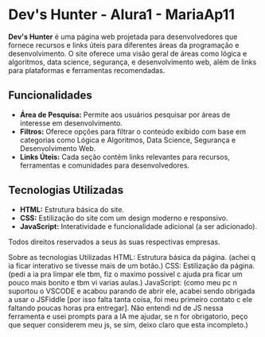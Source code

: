 # Dev's Hunter - Alura1 - MariaAp11

**Dev's Hunter** é uma página web projetada para desenvolvedores que fornece recursos e links úteis para diferentes áreas da programação e desenvolvimento. O site oferece uma visão geral de áreas como lógica e algoritmos, data science, segurança, e desenvolvimento web, além de links para plataformas e ferramentas recomendadas.

## Funcionalidades

- **Área de Pesquisa:** Permite aos usuários pesquisar por áreas de interesse em desenvolvimento.
- **Filtros:** Oferece opções para filtrar o conteúdo exibido com base em categorias como Lógica e Algoritmos, Data Science, Segurança e Desenvolvimento Web.
- **Links Úteis:** Cada seção contém links relevantes para recursos, ferramentas e comunidades para desenvolvedores.

## Tecnologias Utilizadas

- **HTML:** Estrutura básica do site.
- **CSS:** Estilização do site com um design moderno e responsivo.
- **JavaScript:** Interatividade e funcionalidade adicional (a ser adicionado).



Todos direitos reservados a seus às suas respectivas empresas.

Sobre as tecnologias Utilizadas
HTML: Estrutura básica da página. (achei q ia ficar interativo se tivesse mais de um botão.)
CSS: Estilização da página. (pedi a ia pra limpar ele tbm, fiz o maximo possivel c ajuda pra ficar um pouco mais bonito e tbm vi varias aulas.)
JavaScript: (como meu pc n suportou o VSCODE e acabou parando de abrir ele, acabei sendo obrigada a usar o JSFiddle [por isso falta tanta coisa, foi meu primeiro contato c ele faltando poucas horas pra entregar]. Não entendi nd de JS nessa ferramenta e usei prompts para a IA me ajudar, se n for obrigatorio, peço que sequer considerem meu js, se sim, deixo claro que esta incompleto.)
